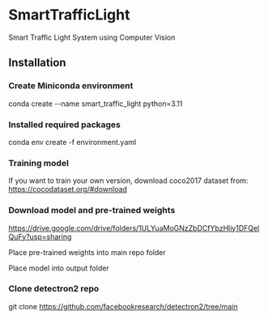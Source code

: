 # SmartTrafficLight
Smart Traffic Light System using Computer Vision

## Installation
### Create Miniconda environment 
conda create --name smart_traffic_light python=3.11

### Installed required packages
conda env create -f environment.yaml

### Training model
If you want to train your own version, download coco2017 dataset from: https://cocodataset.org/#download

### Download model and pre-trained weights
https://drive.google.com/drive/folders/1ULYuaMoGNzZbDCfYbzHliy1DFQelQuFy?usp=sharing

Place pre-trained weights into main repo folder

Place model into output folder

### Clone detectron2 repo
git clone https://github.com/facebookresearch/detectron2/tree/main